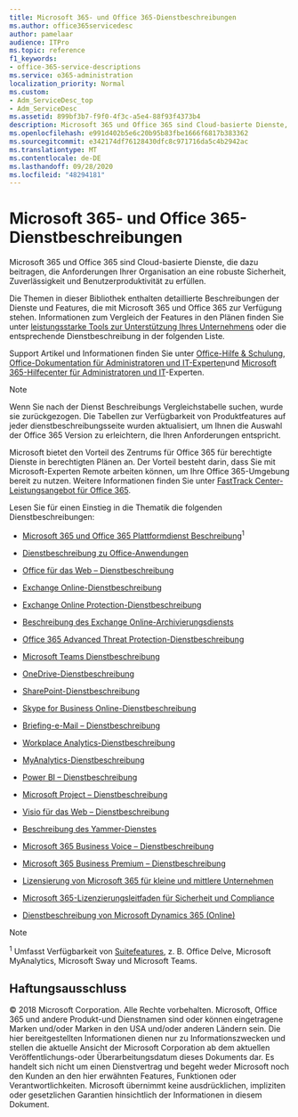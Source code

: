 ```yaml
---
title: Microsoft 365- und Office 365-Dienstbeschreibungen
ms.author: office365servicedesc
author: pamelaar
audience: ITPro
ms.topic: reference
f1_keywords:
- office-365-service-descriptions
ms.service: o365-administration
localization_priority: Normal
ms.custom:
- Adm_ServiceDesc_top
- Adm_ServiceDesc
ms.assetid: 899bf3b7-f9f0-4f3c-a5e4-88f93f4373b4
description: Microsoft 365 und Office 365 sind Cloud-basierte Dienste, die dazu beitragen, die Anforderungen Ihrer Organisation an eine robuste Sicherheit, Zuverlässigkeit und Benutzerproduktivität zu erfüllen.
ms.openlocfilehash: e991d402b5e6c20b95b83fbe1666f6817b383362
ms.sourcegitcommit: e342174df76128430dfc8c971716da5c4b2942ac
ms.translationtype: MT
ms.contentlocale: de-DE
ms.lasthandoff: 09/28/2020
ms.locfileid: "48294181"
---
```

# <a name="microsoft-365-and-office-365-service-descriptions"></a>Microsoft 365- und Office 365-Dienstbeschreibungen 

Microsoft 365 und Office 365 sind Cloud-basierte Dienste, die dazu beitragen, die Anforderungen Ihrer Organisation an eine robuste Sicherheit, Zuverlässigkeit und Benutzerproduktivität zu erfüllen. 
  
Die Themen in dieser Bibliothek enthalten detaillierte Beschreibungen der Dienste und Features, die mit Microsoft 365 und Office 365 zur Verfügung stehen. Informationen zum Vergleich der Features in den Plänen finden Sie unter [leistungsstarke Tools zur Unterstützung Ihres Unternehmens](https://go.microsoft.com/fwlink/?LinkID=799177&amp;clcid=0x409) oder die entsprechende Dienstbeschreibung in der folgenden Liste. 
  
Support Artikel und Informationen finden Sie unter [Office-Hilfe & Schulung](https://support.office.com/), [Office-Dokumentation für Administratoren und IT-Experten](https://docs.microsoft.com/office/)und [Microsoft 365-Hilfecenter für Administratoren und IT](https://docs.microsoft.com/microsoft-365/)-Experten.
  
> [!NOTE]
> Wenn Sie nach der Dienst Beschreibungs Vergleichstabelle suchen, wurde sie zurückgezogen. Die Tabellen zur Verfügbarkeit von Produktfeatures auf jeder dienstbeschreibungsseite wurden aktualisiert, um Ihnen die Auswahl der Office 365 Version zu erleichtern, die Ihren Anforderungen entspricht. 
  
Microsoft bietet den Vorteil des Zentrums für Office 365 für berechtigte Dienste in berechtigten Plänen an. Der Vorteil besteht darin, dass Sie mit Microsoft-Experten Remote arbeiten können, um Ihre Office 365-Umgebung bereit zu nutzen. Weitere Informationen finden Sie unter [FastTrack Center-Leistungsangebot für Office 365](https://docs.microsoft.com/fasttrack/O365-fasttrack-benefit-for-office-365).
  
Lesen Sie für einen Einstieg in die Thematik die folgenden Dienstbeschreibungen:
  
- [Microsoft 365 und Office 365 Plattformdienst Beschreibung](office-365-platform-service-description/office-365-platform-service-description.md)<sup>1</sup>

- [Dienstbeschreibung zu Office-Anwendungen](office-applications-service-description/office-applications-service-description.md)

- [Office für das Web – Dienstbeschreibung](office-online-service-description/office-online-service-description.md)

- [Exchange Online-Dienstbeschreibung](exchange-online-service-description/exchange-online-service-description.md)

- [Exchange Online Protection-Dienstbeschreibung](exchange-online-protection-service-description/exchange-online-protection-service-description.md)

- [Beschreibung des Exchange Online-Archivierungsdiensts](exchange-online-archiving-service-description/exchange-online-archiving-service-description.md)

- [Office 365 Advanced Threat Protection-Dienstbeschreibung](office-365-advanced-threat-protection-service-description.md)

- [Microsoft Teams Dienstbeschreibung](teams-service-description.md)

- [OneDrive-Dienstbeschreibung](onedrive-for-business-service-description.md)

- [SharePoint-Dienstbeschreibung](sharepoint-online-service-description/sharepoint-online-service-description.md)

- [Skype for Business Online-Dienstbeschreibung](skype-for-business-online-service-description/skype-for-business-online-service-description.md)

- [Briefing-e-Mail – Dienstbeschreibung](briefing-service-description.md)

- [Workplace Analytics-Dienstbeschreibung](workplace-analytics-service-description.md)

- [MyAnalytics-Dienstbeschreibung](mya-service-description.md)

- [Power BI – Dienstbeschreibung](power-bi-service-description.md)

- [Microsoft Project – Dienstbeschreibung](project-online-service-description/project-online-service-description.md)

- [Visio für das Web – Dienstbeschreibung](visio-online-service-description/visio-online-service-description.md)

- [Beschreibung des Yammer-Dienstes](yammer-service-description/yammer-service-description.md)

- [Microsoft 365 Business Voice – Dienstbeschreibung](microsoft-365-business-voice-service-description.md)

- [Microsoft 365 Business Premium – Dienstbeschreibung](microsoft-365-service-descriptions/microsoft-365-business-service-description.md)

- [Lizensierung von Microsoft 365 für kleine und mittlere Unternehmen](microsoft-365-service-descriptions/licensing-microsoft-365-in-smb.md)

- [Microsoft 365-Lizenzierungsleitfaden für Sicherheit und Compliance](microsoft-365-service-descriptions/microsoft-365-tenantlevel-services-licensing-guidance/microsoft-365-security-compliance-licensing-guidance.md)

- [Dienstbeschreibung von Microsoft Dynamics 365 (Online)](microsoft-dynamics-365-online-service-description.md)

> [!NOTE]
> <sup>1</sup> Umfasst Verfügbarkeit von [Suitefeatures](https://docs.microsoft.com/office365/servicedescriptions/office-365-platform-service-description/office-365-suite-features), z. B. Office Delve, Microsoft MyAnalytics, Microsoft Sway und Microsoft Teams.
  
## <a name="disclaimer"></a>Haftungsausschluss

&copy; 2018 Microsoft Corporation. Alle Rechte vorbehalten. Microsoft, Office 365 und andere Produkt-und Dienstnamen sind oder können eingetragene Marken und/oder Marken in den USA und/oder anderen Ländern sein. Die hier bereitgestellten Informationen dienen nur zu Informationszwecken und stellen die aktuelle Ansicht der Microsoft Corporation ab dem aktuellen Veröffentlichungs-oder Überarbeitungsdatum dieses Dokuments dar. Es handelt sich nicht um einen Dienstvertrag und begeht weder Microsoft noch den Kunden an den hier erwähnten Features, Funktionen oder Verantwortlichkeiten. Microsoft übernimmt keine ausdrücklichen, impliziten oder gesetzlichen Garantien hinsichtlich der Informationen in diesem Dokument.
 